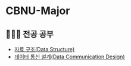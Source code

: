 # CBNU-Major
👨🏻‍💻 전공 공부
---
- [자료 구조(Data Structure)](https://github.com/junzer0/CBNU-Major/tree/1a716e1cf4c5dc6aaa85d3d90f8f6e69444d4d9a/Data%20Structure)
- [데이터 통신 설계(Data Communication Design)](https://github.com/junzer0/CBNU-Major/tree/103aca34aeebd4d0a0fbd907544e45e1dae71aa4/Data-Communication-Design)
